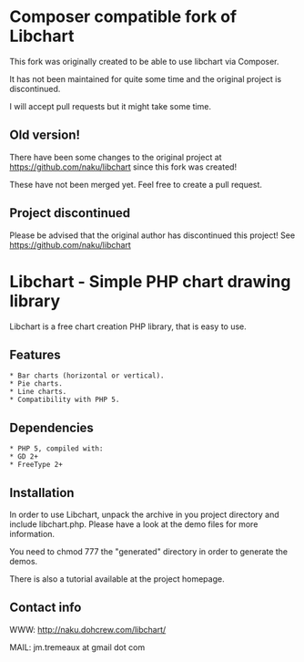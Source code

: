 # Composer compatible fork of Libchart

This fork was originally created to be able to use libchart via Composer.

It has not been maintained for quite some time and the original project is discontinued.

I will accept pull requests but it might take some time.

## Old version!

There have been some changes to the original project at https://github.com/naku/libchart since this fork was created!

These have not been merged yet. Feel free to create a pull request.

## Project discontinued

Please be advised that the original author has discontinued this project! See https://github.com/naku/libchart

# Libchart - Simple PHP chart drawing library

Libchart is a free chart creation PHP library, that is easy to use.

## Features

    * Bar charts (horizontal or vertical).
    * Pie charts.
    * Line charts.
    * Compatibility with PHP 5.

## Dependencies

    * PHP 5, compiled with:
    * GD 2+
    * FreeType 2+

## Installation

In order to use Libchart, unpack the archive in you project directory and
include libchart.php. Please have a look at the demo files for more information.

You need to chmod 777 the "generated" directory in order to generate the demos.

There is also a tutorial available at the project homepage.

## Contact info

WWW: http://naku.dohcrew.com/libchart/

MAIL: jm.tremeaux at gmail dot com
